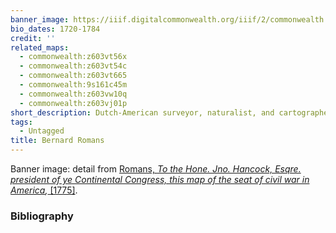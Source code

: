 ```yaml
---
banner_image: https://iiif.digitalcommonwealth.org/iiif/2/commonwealth:z603vj02z/190,2506,3497,1576/,1200/0/default.jpg
bio_dates: 1720-1784
credit: ''
related_maps:
  - commonwealth:z603vt56x
  - commonwealth:z603vt54c
  - commonwealth:z603vt665
  - commonwealth:9s161c45m
  - commonwealth:z603vw10q
  - commonwealth:z603vj01p
short_description: Dutch-American surveyor, naturalist, and cartographer
tags:
  - Untagged
title: Bernard Romans
---
```



<p>Banner image: detail from <a href="/maps/commonwealth:z603vj01p#">Romans, </a><em><a href="/maps/commonwealth:z603vj01p#">To the Hone. Jno. Hancock, Esqre. president of ye Continental Congress, this map of the seat of civil war in America</a>,</em><a href="/maps/commonwealth:z603vj01p#">&nbsp;[1775]</a>.</p>

### Bibliography



